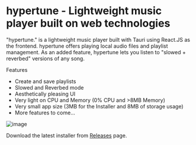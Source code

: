 # hypertune - Lightweight music player built on web technologies

"hypertune." is a lightweight music player built with Tauri using React.JS as the frontend. hypertune offers playing local audio files and playlist management. As an added feature, hypertune lets you listen to "slowed + reverbed" versions of any song.

Features
- Create and save playlists
- Slowed and Reverbed mode
- Aesthetically pleasing UI
- Very light on CPU and Memory (0% CPU and >8MB Memory)
- Very small app size (3MB for the Installer and 8MB of storage usage)
- More features to come...

![image](https://github.com/user-attachments/assets/a709abd3-cea8-4074-990e-72043c512fd6)

Download the latest installer from <a href="https://github.com/samadhi1311/hypertune/releases">Releases</a> page.
